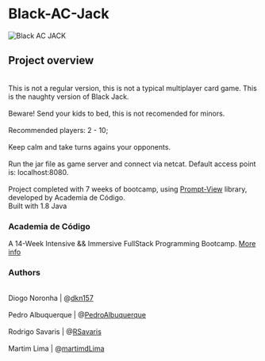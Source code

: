 # Black-AC-Jack

![Black _AC_ JACK](https://user-images.githubusercontent.com/51723948/60800759-9da73900-a16d-11e9-8f52-ad62b30a4cf0.jpg)

## Project overview
<br />This is not a regular version, this is not a typical multiplayer card game. This is the naughty version of Black Jack.
<br />
<br />Beware! Send your kids to bed, this is not recomended for minors.
<br />
<br /> Recommended players: 2 - 10;
<br />
<br /> Keep calm and take turns agains your opponents.
<br /> 
<br />Run the jar file as game server and connect via netcat. Default access point is: localhost:8080.
<br />
<br />Project completed with 7 weeks of bootcamp, using [Prompt-View](https://github.com/academia-de-codigo/prompt-view) library, developed by Academia de Código. 
<br />Built with 1.8 Java

### Academia de Código
A 14-Week Intensive && Immersive FullStack Programming Bootcamp. [More info](https://www.academiadecodigo.org/)

### Authors
<br />Diogo Noronha | @[dkn157](https://github.com/dkn157)  
<br />Pedro Albuquerque | @[PedroAlbuquerque](https://gitlab.com/PedroAlbuquerque)   
<br />Rodrigo Savaris | @[RSavaris](https://gitlab.com/RSavaris)   
<br />Martim Lima | @[martimdLima](https://github.com/martimdLima)  
